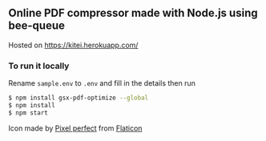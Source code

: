 ## Online PDF compressor made with Node.js using bee-queue
Hosted on https://kitei.herokuapp.com/

### To run it locally
Rename `sample.env` to `.env` and fill in the details
then run
```sh
$ npm install gsx-pdf-optimize --global
$ npm install
$ npm start
```

Icon made by [Pixel perfect](https://icon54.com/) from [Flaticon](https://www.flaticon.com/)